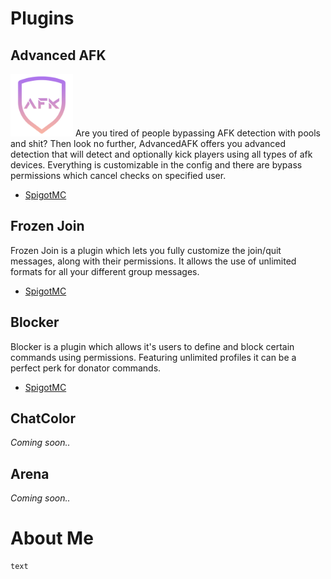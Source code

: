 # Plugins

## Advanced AFK

<img src="images/advancedafk.png" width="100" height="100"> Are you tired of people bypassing AFK detection with pools and shit? 
                                                            Then look no further, AdvancedAFK offers you advanced detection that will 
                                                            detect and optionally kick players using all types of afk devices. 
                                                            Everything is customizable in the config and there are bypass 
                                                            permissions which cancel checks on specified user.

- [SpigotMC](https://www.spigotmc.org/resources/advanced-afk.73461/)

## Frozen Join

Frozen Join is a plugin which lets you fully customize the 
join/quit messages, along with their permissions. It allows the use 
of unlimited formats for all your different group messages.

- [SpigotMC](https://www.spigotmc.org/resources/frozen-join.73288/)

## Blocker

Blocker is a plugin which allows it's users to define and block certain commands 
using permissions. Featuring unlimited profiles it can be a perfect perk for 
donator commands.

- [SpigotMC](https://www.spigotmc.org/resources/blocker.73334/)

## ChatColor

_Coming soon.._

## Arena

_Coming soon.._


# About Me

```markdown
text
```
